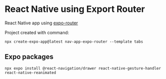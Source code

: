 # React Native using Export Router

React Native app using [expo-router](https://docs.expo.dev/router/introduction/)

Project created with command:

```shell
npx create-expo-app@latest nav-app-expo-router --template tabs
```

## Expo packages

```shell
npx expo install @react-navigation/drawer react-native-gesture-handler react-native-reanimated
```
